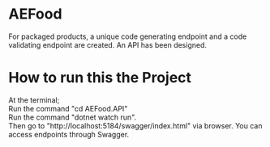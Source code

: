 # AEFood
For packaged products, a unique code generating endpoint and a code validating endpoint are created. An API has been designed.

# How to run this the Project
 At the terminal;
<br> Run the command "cd AEFood.API"
<br> Run the command "dotnet watch run".
<br> Then go to "http://localhost:5184/swagger/index.html" via browser. You can access endpoints through Swagger.
